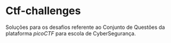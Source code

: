 # Ctf-challenges
Soluções para os desafios referente ao Conjunto de Questões da plataforma *picoCTF* para escola de CyberSegurança.
